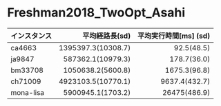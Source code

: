 # Freshman2018_TwoOpt_Asahi
|インスタンス|平均経路長(sd)|平均実行時間[ms] (sd) |
|:---|---:|---:|
|ca4663|1395397.3(10308.7)|92.5(48.5)|
|ja9847|587362.1(10979.3)|178.7(36.0)|
|bm33708|1050638.2(5600.8)|1675.3(96.8)|
|ch71009|4923103.5(10770.1)|9637.4(432.7)|
|mona-lisa|5900945.1(1703.2)|26475(486.9)|
